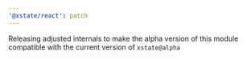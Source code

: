 ```yaml
---
'@xstate/react': patch
---
```


Releasing adjusted internals to make the alpha version of this module compatible with the current version of `xstate@alpha`
